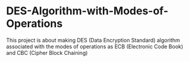 # DES-Algorithm-with-Modes-of-Operations
This project is about making DES (Data Encryption Standard) algorithm associated with the modes of operations as ECB (Electronic Code Book) and CBC (Cipher Block Chaining)
